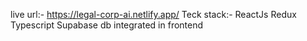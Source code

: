 live url:- https://legal-corp-ai.netlify.app/ 
Teck stack:-
  ReactJs
  Redux
  Typescript
  Supabase db integrated in frontend
